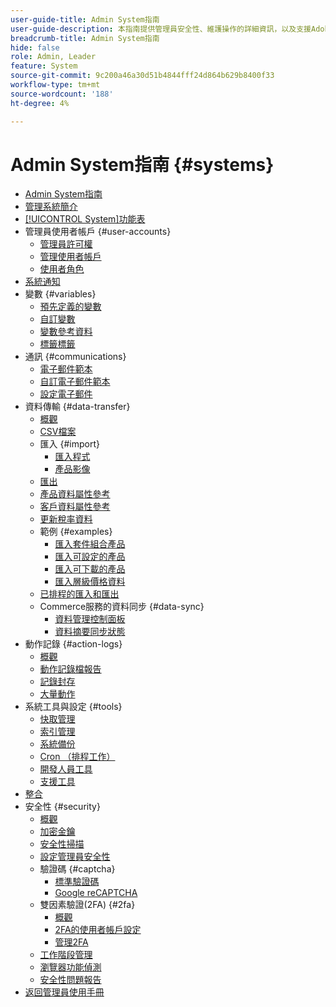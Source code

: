 ```yaml
---
user-guide-title: Admin System指南
user-guide-description: 本指南提供管理員安全性、維護操作的詳細資訊，以及支援Adobe Commerce存放區中組織功能的全系統資源。
breadcrumb-title: Admin System指南
hide: false
role: Admin, Leader
feature: System
source-git-commit: 9c200a46a30d51b4844fff24d864b629b8400f33
workflow-type: tm+mt
source-wordcount: '188'
ht-degree: 4%

---
```



# Admin System指南 {#systems}

- [Admin System指南](guide-overview.md)
- [管理系統簡介](introduction.md)
- [[!UICONTROL System]功能表](system-menu.md)
- 管理員使用者帳戶 {#user-accounts}
   - [管理員許可權](permissions.md)
   - [管理使用者帳戶](permissions-users-all.md)
   - [使用者角色](permissions-user-roles.md)
- [系統通知](notifications.md)
- 變數 {#variables}
   - [預先定義的變數](variables-predefined.md)
   - [自訂變數](variables-custom.md)
   - [變數參考資料](variables-reference.md)
   - [標籤標籤](markup-tags.md)
- 通訊 {#communications}
   - [電子郵件範本](email-templates.md)
   - [自訂電子郵件範本](email-template-custom.md)
   - [設定電子郵件](email-communications.md)
- 資料傳輸 {#data-transfer}
   - [概觀](data-transfer.md)
   - [CSV檔案](data-csv.md)
   - 匯入 {#import}
      - [匯入程式](data-import.md)
      - [產品影像](data-import-product-images.md)
   - [匯出](data-export.md)
   - [產品資料屬性參考](data-attributes-product.md)
   - [客戶資料屬性參考](data-attributes-customer.md)
   - [更新稅率資料](data-transfer-tax-rates.md)
   - 範例 {#examples}
      - [匯入套件組合產品](data-transfer-bundle-products.md)
      - [匯入可設定的產品](data-transfer-configurable-products.md)
      - [匯入可下載的產品](data-transfer-downloadable-products.md)
      - [匯入層級價格資料](data-import-price-tier.md)
   - [已排程的匯入和匯出](data-scheduled-import-export.md)
   - Commerce服務的資料同步 {#data-sync}
      - [資料管理控制面板](data-dashboard.md)
      - [資料摘要同步狀態](data-feed-sync-status.md)
- 動作記錄 {#action-logs}
   - [概觀](action-log.md)
   - [動作記錄檔報告](action-log-report.md)
   - [記錄封存](action-log-archive.md)
   - [大量動作](action-log-bulk-actions.md)
- 系統工具與設定 {#tools}
   - [快取管理](cache-management.md)
   - [索引管理](index-management.md)
   - [系統備份](backups.md)
   - [Cron （排程工作）](cron.md)
   - [開發人員工具](developer-tools.md)
   - [支援工具](support.md)
- [整合](integrations.md)
- 安全性 {#security}
   - [概觀](security.md)
   - [加密金鑰](encryption-key.md)
   - [安全性掃描](security-scan.md)
   - [設定管理員安全性](security-admin.md)
   - 驗證碼 {#captcha}
      - [標準驗證碼](security-captcha.md)
      - [Google reCAPTCHA](security-google-recaptcha.md)
   - 雙因素驗證(2FA) {#2fa}
      - [概觀](security-two-factor-authentication.md)
      - [2FA的使用者帳戶設定](security-two-factor-authentication-use.md)
      - [管理2FA](security-two-factor-authentication-manage.md)
   - [工作階段管理](security-session-management.md)
   - [瀏覽器功能偵測](security-browser-capabilities-detection.md)
   - [安全性問題報告](security-issue-reporting.md)
- [返回管理員使用手冊](https://experienceleague.adobe.com/en/docs/commerce-admin/user-guides/home)


